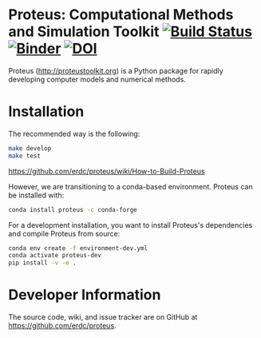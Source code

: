 # Proteus: Computational Methods and Simulation Toolkit [![Build Status](https://travis-ci.com/erdc/proteus.svg?branch=master)](https://travis-ci.com/erdc/proteus) [![Binder](https://mybinder.org/badge_logo.svg)](https://mybinder.org/v2/gh/erdc/proteus_tutorials/master?filepath=index.ipynb)  [![DOI](https://zenodo.org/badge/2212385.svg)](https://zenodo.org/badge/latestdoi/2212385)


Proteus (http://proteustoolkit.org) is a Python package for
rapidly developing computer models and numerical methods.

# Installation

The recommended way is the following:

```bash
make develop
make test
```
https://github.com/erdc/proteus/wiki/How-to-Build-Proteus

However, we are transitioning to a conda-based environment. Proteus can be installed with:

```bash
conda install proteus -c conda-forge
```

For a development installation, you want to install Proteus's dependencies and compile Proteus from source:

```bash
conda env create -f environment-dev.yml
conda activate proteus-dev
pip install -v -e .
```

# Developer Information

The source code, wiki, and issue tracker are on GitHub at
https://github.com/erdc/proteus.
